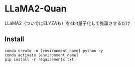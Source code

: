 # LLaMA2-Quan

LLaMA2（ついでにELYZAも）を4bit量子化して推論させるだけ

## Install
```
conda create -n [environment_name] python -y
conda activate [environment_name]
pip install -r requirements.txt
```
